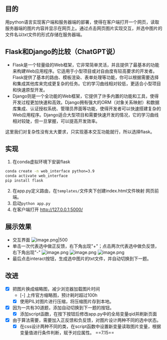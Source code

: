---
---

## 目的
用python语言实现客户端和服务器端的部署，使得在客户端打开一个网页，读取服务器端的图片内容并显示在网页上。通过点击网页图片实现交互，并选中图片的文件名以txt文件的形式存储在服务器端。
## Flask和Django的比较（ChatGPT说）
+ Flask是一个轻量级的Web框架，它非常简单灵活，并且提供了最基本的功能来构建Web应用程序。它适用于小型项目或对自由度有较高要求的开发者。Flask提供了基本的路由、模板渲染、表单处理等功能，你可以根据需要选择和集成其他库来完成更复杂的任务。它的学习曲线相对较低，更适合小型项目和快速原型开发。
+  Django则是一个全功能的Web框架，它提供了许多内置的功能和工具，使得开发过程更加快速和高效。Django拥有强大的ORM（对象关系映射）和数据库集成、认证授权系统、管理员界面等功能，使得开发者可以快速搭建复杂的Web应用程序。Django适合大型项目和需要快速开发的情况，它的学习曲线相对较陡，但一旦掌握，可以提高开发效率。

这里我们对复杂性没有太大要求，只实现基本交互功能就行，所以选择flask。

## 实现

1. 在conda虚拟环境下安装flask
```bash
conda create -n web_interface python=3.9
conda activate web_interface
pip install flask
```
2. 在app.py定义路由，在`templates/`文件夹下创建index.html文件映射 网页前端。
3. 启动`python app.py`
4. 在客户端打开 http://127.0.0.1:5000/

## 展示效果
+ 交互界面
![image.png|500](https://cdn.jsdelivr.net/gh/Thomas333333/MyPostImage/Images/20230713105638.png)
+ 单击一次代表选中做正反馈，右下角出现"+"；点击两次代表选中做负反馈，右下角出现"-"
![image.png](https://cdn.jsdelivr.net/gh/Thomas333333/MyPostImage/Images/20230713115313.png)
![image.png](https://cdn.jsdelivr.net/gh/Thomas333333/MyPostImage/Images/20230715162015.png)
![image.png](https://cdn.jsdelivr.net/gh/Thomas333333/MyPostImage/Images/20230715162047.png)
+ 最后点击interact按钮，生成选中图片的txt文件，并自动切换到下一题。
## 改进
- [x] 把图片换成缩略图，减少浏览器加载图片时间
	- [-] 上传官方缩略图，预计耗时超过100h
	- [x] 使用PIL对图片进行压缩，将压缩图片存到本地。

- [x] 因为一共有30道题，添加自动切换到下一题的按钮。
	- [x] 添加script函数，在按下按钮后修改app.py中的全局变量qid并刷新页面

- [x] 由于算法需要，需要加入正反馈和负反馈，对图片设计两种不同的选中状态。
	- [x] 在css设计两种不同的类，在script函数中设置新变量读取图片变量，根据变量值进行条件判断，赋予对应属性。 ==7.15==